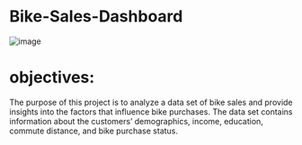 # Bike-Sales-Dashboard

![image](https://github.com/sahil07codac/bike-sales-dashboard/assets/141804728/79e9d505-b8cf-4127-b8ed-26b30933d914)

# objectives:
The purpose of this project is to analyze a data set of bike sales and provide insights into the factors that influence bike purchases. The data set contains information about the customers’ demographics, income, education, commute distance, and bike purchase status.
